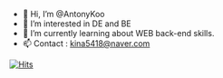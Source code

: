 - 👋 Hi, I’m @AntonyKoo
- 👀 I’m interested in DE and BE
- 🌱 I’m currently learning about WEB back-end skills.
- 📫 Contact : kina5418@naver.com

[![Hits](https://hits.seeyoufarm.com/api/count/incr/badge.svg?url=https%3A%2F%2Fgithub.com%2FAntonyKoo&count_bg=%2379C83D&title_bg=%23555555&icon=&icon_color=%23E7E7E7&title=hits&edge_flat=false)](https://hits.seeyoufarm.com)
